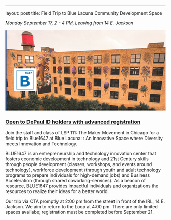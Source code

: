 ---
layout: post
title: Field Trip to Blue Lacuna Community Development Space

*Monday September 17, 2 - 4 PM, Leaving from 14 E. Jackson*

![flyer](/images/blue-lacuna.png "blue-lacuna.png")

### [Open to DePaul ID holders with advanced registration](https://www.eventbrite.com/e/field-trip-to-pumping-station-one-chicagos-oldest-and-largest-hackerspace-tickets-49711986891)
 
Join the staff and class of LSP 111: The Maker Movement in Chicago for a field trip to Blue1647 at Blue Lacuna: : An Innovative Space where Diversity meets Innovation and Technology.

BLUE1647 is an entrepreneurship and technology innovation center that fosters economic development in technology and 21st Century skills through people development (classes, workshops, and events around technology), workforce development (through youth and adult technology programs to prepare individuals for high-demand jobs) and Business Acceleration (through shared coworking-services). As a beacon of resource, BLUE1647 provides impactful individuals and organizations the resources to realize their ideas for a better world.

Our trip via CTA promptly at 2:00 pm from the street in front of the IRL, 14 E. Jackson. We aim to return to the Loop at 4:00 pm. There are only limited spaces availabe; registration must be completed before September 21.
